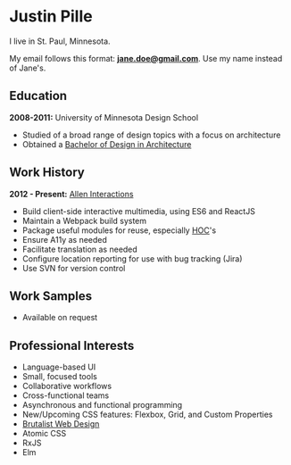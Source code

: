 # Justin Pille
I live in St. Paul, Minnesota.

My email follows this format: <b>jane.doe@gmail.com</b>. Use my name instead of Jane's.


## Education

**2008-2011:** University of Minnesota Design School

- Studied of a broad range of design topics with a focus on architecture
- Obtained a [Bachelor of Design in Architecture](http://arch.design.umn.edu/programs/bda/about.html)


## Work History

**2012 - Present:** [Allen Interactions](http://www.alleninteractions.com/elearning-examples)

- Build client-side interactive multimedia, using ES6 and ReactJS
- Maintain a Webpack build system
- Package useful modules for reuse, especially [HOC](https://facebook.github.io/react/docs/higher-order-components.html)'s
- Ensure A11y as needed
- Facilitate translation as needed
- Configure location reporting for use with bug tracking (Jira)
- Use SVN for version control

## Work Samples

- Available on request

## Professional Interests

- Language-based UI
- Small, focused tools
- Collaborative workflows
- Cross-functional teams
- Asynchronous and functional programming
- New/Upcoming CSS features: Flexbox, Grid, and Custom Properties
- [Brutalist Web Design](http://brutalistwebsites.com/)
- Atomic CSS
- RxJS
- Elm
